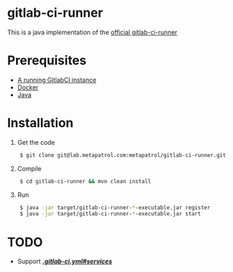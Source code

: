 gitlab-ci-runner
================

This is a java implementation of the [official gitlab-ci-runner](https://gitlab.com/gitlab-org/gitlab-ci-multi-runner)

# Prerequisites

* [A running GitlabCI instance](https://about.gitlab.com/gitlab-ci/)
* [Docker](https://www.docker.com/)
* [Java](https://www.java.com/)

# Installation

1. Get the code

```bash
    $ git clone git@lab.metapatrol.com:metapatrol/gitlab-ci-runner.git
```

2. Compile

```bash
    $ cd gitlab-ci-runner && mvn clean install
```

3. Run

```bash
    $ java -jar target/gitlab-ci-runner-*-executable.jar register
    $ java -jar target/gitlab-ci-runner-*-executable.jar start
```

# TODO

* Support [***.gitlab-ci.yml#services***](http://doc.gitlab.com/ci/yaml/README.html)